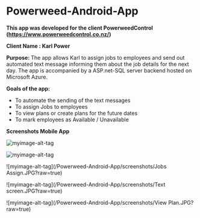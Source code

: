 # Powerweed-Android-App

<b>This app was developed for the client PowerweedControl (https://www.powerweedcontrol.co.nz/)</b>

<b> Client Name : Karl Power</b>

<b> Purpose: </b>
The app allows Karl to assign jobs to employees and send out automated text message informing them about the job details for the next day.
The app is accompanied by a ASP.net-SQL server backend hosted on Microsoft Azure.

<b> Goals of the app: </b>
- To automate the sending of the text messages
- To assign Jobs to employees
- To view plans or create plans for the future dates 
- To mark employees as Available / Unavailable

<b> Screenshots Mobile App </b>

![myimage-alt-tag](/Powerweed-Android-App/screenshots/homescreen.JPG?raw=true)

![myimage-alt-tag](/Powerweed-Android-App/screenshots/JobScreen.JPG?raw=true)

![myimage-alt-tag](/Powerweed-Android-App/screenshots/Jobs Assign.JPG?raw=true)

![myimage-alt-tag](/Powerweed-Android-App/screenshots/Text screen.JPG?raw=true)

![myimage-alt-tag](/Powerweed-Android-App/screenshots/View Plan.JPG?raw=true)





